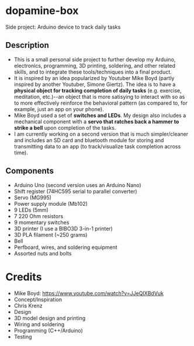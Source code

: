 # dopamine-box
Side project: Arduino device to track daily tasks


## Description
 - This is a small personal side project to further develop my Arduino, electronics, programming, 3D printing, soldering, and other related skills, and to integrate these tools/techniques into a final product.
 - It is inspired by an idea popularized by Youtuber Mike Boyd (partly inspired by another Youtuber, Simone Giertz). The idea is to have a **physical object for tracking completion of daily tasks** (e.g. exercise, meditation, etc.)--an object that is more satisying to interact with so as to more effectively reinforce the behavioral pattern (as compared to, for example, just an app on your phone).
 - Mike Boyd used a set of **switches and LEDs**. My design also includes a mechanical component with a **servo that ratches back a hammer to strike a bell** upon completion of the tasks.
 - I am currently working on a second version that is much simpler/cleaner and includes an SD card and bluetooth module for storing and transmitting data to an app (to track/visualize task completion across time).


## Components
 - Arduino Uno (second version uses an Arduino Nano)
 - Shift register (74HC595 serial to parallel converter)
 - Servo (MG995)
 - Power supply module (Mb102)
 - 9 LEDs (5mm)
 - 7 220 Ohm resistors
 - 9 momentary switches
 - 3D printer (I use a BIBO3D 3-in-1 printer)
 - 3D PLA filament (~250 grams)
 - Bell
 - Perfboard, wires, and soldering equipment
 - Assorted nuts and bolts


# Credits
 - Mike Boyd: https://www.youtube.com/watch?v=JJeQIXBdVuk
  - Concept/Inspiration
 - Chris Krenz
  - Design
  - 3D model design and printing
  - Wiring and soldering
  - Programming (C++/Arduino)
  - Testing
